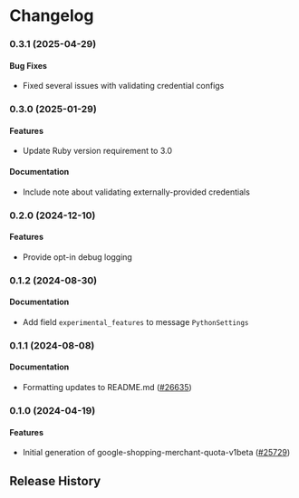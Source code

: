 # Changelog

### 0.3.1 (2025-04-29)

#### Bug Fixes

* Fixed several issues with validating credential configs 

### 0.3.0 (2025-01-29)

#### Features

* Update Ruby version requirement to 3.0 
#### Documentation

* Include note about validating externally-provided credentials 

### 0.2.0 (2024-12-10)

#### Features

* Provide opt-in debug logging 

### 0.1.2 (2024-08-30)

#### Documentation

* Add field `experimental_features` to message `PythonSettings` 

### 0.1.1 (2024-08-08)

#### Documentation

* Formatting updates to README.md ([#26635](https://github.com/googleapis/google-cloud-ruby/issues/26635)) 

### 0.1.0 (2024-04-19)

#### Features

* Initial generation of google-shopping-merchant-quota-v1beta ([#25729](https://github.com/googleapis/google-cloud-ruby/issues/25729)) 

## Release History

